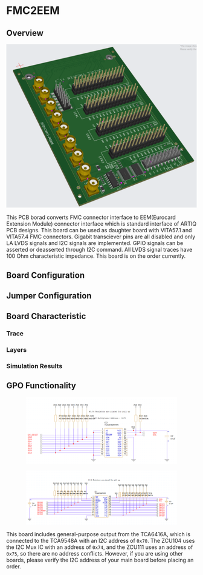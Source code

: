 # FMC2EEM
## Overview
<p align="center">
<img width="600" alt="image" src="./docs/images/FMC2EEM_3D.png">
</p>

This PCB borad converts FMC connector interface to EEM(Eurocard Extension Module) connector interface which is standard interface of ARTIQ PCB designs. This board can be used as daughter board with VITA57.1 and VITA57.4 FMC connectors. Gigabit transciever pins are all disabled and only LA LVDS signals and I2C signals are implemented. GPIO signals can be asserted or deasserted through I2C command. All LVDS signal traces have 100 Ohm characteristic impedance. This board is on the order currently.

## Board Configuration

## Jumper Configuration

## Board Characteristic

### Trace

### Layers

### Simulation Results

## GPO Functionality
<p align="center">
<img width="400" alt="image" src="./docs/images/TCA9548.png">
</p>

<p align="center">
<img width="400" alt="image" src="./docs/images/TCA6416.png">
</p>

This board includes general-purpose output from the TCA6416A, which is connected to the TCA9548A with an I2C address of ```0x70```. The ZCU104 uses the I2C Mux IC with an address of ```0x74```, and the ZCU111 uses an address of ```0x75```, so there are no address conflicts. However, if you are using other boards, please verify the I2C address of your main board before placing an order.
